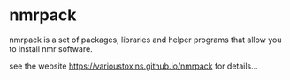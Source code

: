 # nmrpack

nmrpack is a set of packages, libraries and helper programs that allow you to install nmr software.

see the website https://varioustoxins.github.io/nmrpack for details...
